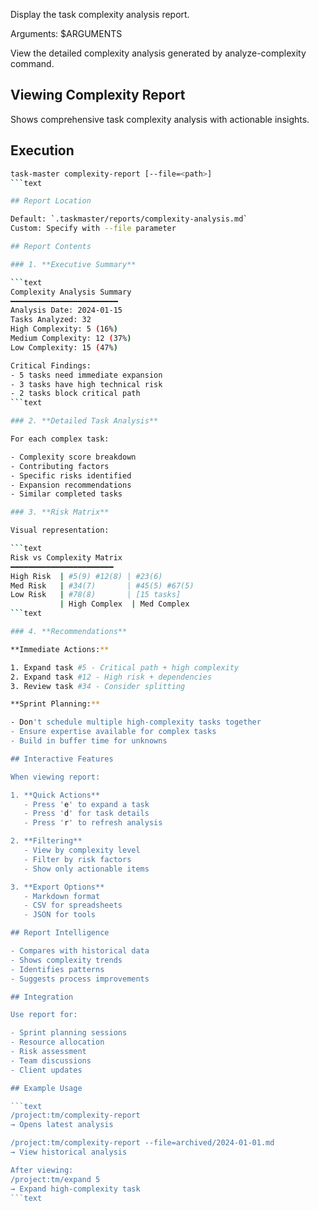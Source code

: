 Display the task complexity analysis report.

Arguments: $ARGUMENTS

View the detailed complexity analysis generated by analyze-complexity command.

## Viewing Complexity Report

Shows comprehensive task complexity analysis with actionable insights.

## Execution

````bash
task-master complexity-report [--file=<path>]
```text

## Report Location

Default: `.taskmaster/reports/complexity-analysis.md`
Custom: Specify with --file parameter

## Report Contents

### 1. **Executive Summary**

```text
Complexity Analysis Summary
━━━━━━━━━━━━━━━━━━━━━━━━
Analysis Date: 2024-01-15
Tasks Analyzed: 32
High Complexity: 5 (16%)
Medium Complexity: 12 (37%)
Low Complexity: 15 (47%)

Critical Findings:
- 5 tasks need immediate expansion
- 3 tasks have high technical risk
- 2 tasks block critical path
```text

### 2. **Detailed Task Analysis**

For each complex task:

- Complexity score breakdown
- Contributing factors
- Specific risks identified
- Expansion recommendations
- Similar completed tasks

### 3. **Risk Matrix**

Visual representation:

```text
Risk vs Complexity Matrix
━━━━━━━━━━━━━━━━━━━━━━━
High Risk  | #5(9) #12(8) | #23(6)
Med Risk   | #34(7)       | #45(5) #67(5)
Low Risk   | #78(8)       | [15 tasks]
           | High Complex  | Med Complex
```text

### 4. **Recommendations**

**Immediate Actions:**

1. Expand task #5 - Critical path + high complexity
2. Expand task #12 - High risk + dependencies
3. Review task #34 - Consider splitting

**Sprint Planning:**

- Don't schedule multiple high-complexity tasks together
- Ensure expertise available for complex tasks
- Build in buffer time for unknowns

## Interactive Features

When viewing report:

1. **Quick Actions**
   - Press 'e' to expand a task
   - Press 'd' for task details
   - Press 'r' to refresh analysis

2. **Filtering**
   - View by complexity level
   - Filter by risk factors
   - Show only actionable items

3. **Export Options**
   - Markdown format
   - CSV for spreadsheets
   - JSON for tools

## Report Intelligence

- Compares with historical data
- Shows complexity trends
- Identifies patterns
- Suggests process improvements

## Integration

Use report for:

- Sprint planning sessions
- Resource allocation
- Risk assessment
- Team discussions
- Client updates

## Example Usage

```text
/project:tm/complexity-report
→ Opens latest analysis

/project:tm/complexity-report --file=archived/2024-01-01.md
→ View historical analysis

After viewing:
/project:tm/expand 5
→ Expand high-complexity task
```text
````
